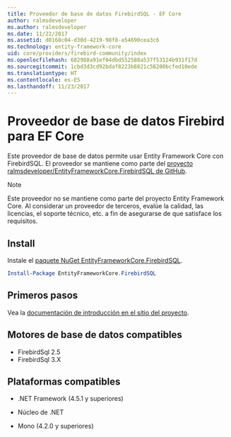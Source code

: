 ```yaml
---
title: Proveedor de base de datos FirebirdSQL - EF Core
author: ralmsdeveloper
ms.author: ralmsdeveloper
ms.date: 11/22/2017
ms.assetid: d0168c04-d30d-4219-98f8-a54690cea3c6
ms.technology: entity-framework-core
uid: core/providers/firebird-community/index
ms.openlocfilehash: 682988a91ef04dbd552588a537f53124b931f17d
ms.sourcegitcommit: 1cbd3d3cd92bdaf8223b8821c58200bcfed10ede
ms.translationtype: HT
ms.contentlocale: es-ES
ms.lasthandoff: 11/23/2017
---
```

# <a name="firebird-ef-core-database-provider"></a>Proveedor de base de datos Firebird para EF Core

Este proveedor de base de datos permite usar Entity Framework Core con FirebirdSQL. El proveedor se mantiene como parte del [proyecto ralmsdeveloper/EntityFrameworkCore.FirebirdSQL de GitHub](https://github.com/ralmsdeveloper/EntityFrameworkCore.FirebirdSQL).

> [!NOTE]  
>
> Este proveedor no se mantiene como parte del proyecto Entity Framework Core. Al considerar un proveedor de terceros, evalúe la calidad, las licencias, el soporte técnico, etc. a fin de asegurarse de que satisface los requisitos.

## <a name="install"></a>Install

Instale el [paquete NuGet EntityFrameworkCore.FirebirdSQL](https://www.nuget.org/packages/EntityFrameworkCore.FirebirdSQL).

``` powershell
Install-Package EntityFrameworkCore.FirebirdSQL
```

## <a name="get-started"></a>Primeros pasos

Vea la [documentación de introducción en el sitio del proyecto](https://github.com/ralmsdeveloper/EntityFrameworkCore.FirebirdSQL/wiki).

## <a name="supported-database-engines"></a>Motores de base de datos compatibles

* FirebirdSql 2.5
* FirebirdSql 3.X

## <a name="supported-platforms"></a>Plataformas compatibles

* .NET Framework (4.5.1 y superiores)

* Núcleo de .NET

* Mono (4.2.0 y superiores)
